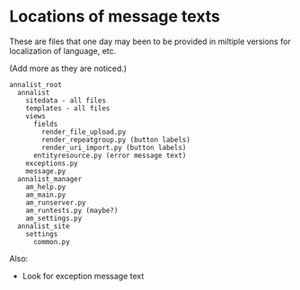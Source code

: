# Locations of message texts

These are files that one day may been to be provided in miltiple versions for localization of language, etc.

(Add more as they are noticed.)

    annalist_root
      annalist
        sitedata - all files
        templates - all files
        views
          fields
            render_file_upload.py
            render_repeatgroup.py (button labels)
            render_uri_import.py (button labels)
          entityresource.py (error message text)
        exceptions.py
        message.py
      annalist_manager
        am_help.py
        am_main.py
        am_runserver.py
        am_runtests.py (maybe?)
        am_settings.py
      annalist_site
        settings
          common.py



Also:
* Look for exception message text

